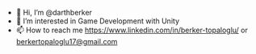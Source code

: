 - 👋 Hi, I’m @darthberker
- 👀 I’m interested in Game Development with Unity
- 📫 How to reach me https://www.linkedin.com/in/berker-topaloglu/ or berkertopaloglu17@gmail.com

<!---
darthberker/darthberker is a ✨ special ✨ repository because its `README.md` (this file) appears on your GitHub profile.
You can click the Preview link to take a look at your changes.
--->
